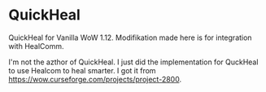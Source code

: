 # QuickHeal
QuickHeal for Vanilla WoW 1.12. Modifikation made here is for integration with HealComm.

I'm not the azthor of QuickHeal.
I just did the implementation for QuckHeal to use Healcom to heal smarter.
I got it from https://wow.curseforge.com/projects/project-2800.
